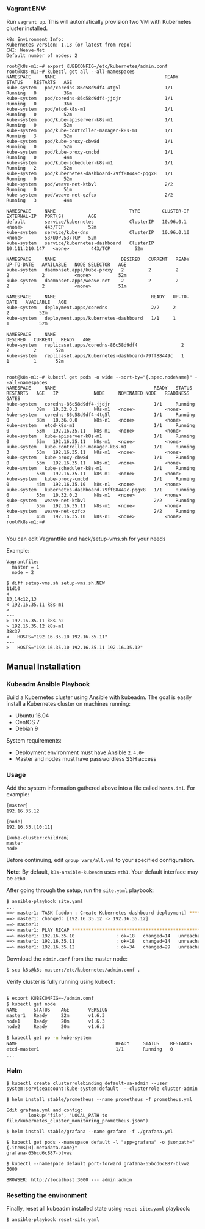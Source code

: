 ### Vagrant ENV:

Run `vagrant up`. This will automatically provision two VM with Kubernetes cluster installed.

```
k8s Environment Info:
Kubernetes version: 1.13 (or latest from repo)
CNI: Weave-Net
Default number of nodes: 2

root@k8s-m1:~# export KUBECONFIG=/etc/kubernetes/admin.conf
root@k8s-m1:~# kubectl get all --all-namespaces
NAMESPACE     NAME                                        READY   STATUS    RESTARTS   AGE
kube-system   pod/coredns-86c58d9df4-4tg5l                1/1     Running   0          36m
kube-system   pod/coredns-86c58d9df4-jjdjr                1/1     Running   0          36m
kube-system   pod/etcd-k8s-m1                             1/1     Running   0          52m
kube-system   pod/kube-apiserver-k8s-m1                   1/1     Running   0          52m
kube-system   pod/kube-controller-manager-k8s-m1          1/1     Running   3          52m
kube-system   pod/kube-proxy-cbw8d                        1/1     Running   0          52m
kube-system   pod/kube-proxy-cncbd                        1/1     Running   0          44m
kube-system   pod/kube-scheduler-k8s-m1                   1/1     Running   2          52m
kube-system   pod/kubernetes-dashboard-79ff88449c-pqgx8   1/1     Running   0          52m
kube-system   pod/weave-net-ktbvl                         2/2     Running   0          51m
kube-system   pod/weave-net-qzfcx                         2/2     Running   3          44m

NAMESPACE     NAME                           TYPE        CLUSTER-IP       EXTERNAL-IP   PORT(S)         AGE
default       service/kubernetes             ClusterIP   10.96.0.1        <none>        443/TCP         52m
kube-system   service/kube-dns               ClusterIP   10.96.0.10       <none>        53/UDP,53/TCP   52m
kube-system   service/kubernetes-dashboard   ClusterIP   10.111.210.147   <none>        443/TCP         52m

NAMESPACE     NAME                        DESIRED   CURRENT   READY   UP-TO-DATE   AVAILABLE   NODE SELECTOR   AGE
kube-system   daemonset.apps/kube-proxy   2         2         2       2            2           <none>          52m
kube-system   daemonset.apps/weave-net    2         2         2       2            2           <none>          51m

NAMESPACE     NAME                                   READY   UP-TO-DATE   AVAILABLE   AGE
kube-system   deployment.apps/coredns                2/2     2            2           52m
kube-system   deployment.apps/kubernetes-dashboard   1/1     1            1           52m

NAMESPACE     NAME                                              DESIRED   CURRENT   READY   AGE
kube-system   replicaset.apps/coredns-86c58d9df4                2         2         2       52m
kube-system   replicaset.apps/kubernetes-dashboard-79ff88449c   1         1         1       52m


root@k8s-m1:~# kubectl get pods -o wide --sort-by="{.spec.nodeName}" --all-namespaces
NAMESPACE     NAME                                    READY   STATUS    RESTARTS   AGE   IP             NODE     NOMINATED NODE   READINESS GATES
kube-system   coredns-86c58d9df4-jjdjr                1/1     Running   0          38m   10.32.0.3      k8s-m1   <none>           <none>
kube-system   coredns-86c58d9df4-4tg5l                1/1     Running   0          38m   10.36.0.0      k8s-n1   <none>           <none>
kube-system   etcd-k8s-m1                             1/1     Running   0          53m   192.16.35.11   k8s-m1   <none>           <none>
kube-system   kube-apiserver-k8s-m1                   1/1     Running   0          53m   192.16.35.11   k8s-m1   <none>           <none>
kube-system   kube-controller-manager-k8s-m1          1/1     Running   3          53m   192.16.35.11   k8s-m1   <none>           <none>
kube-system   kube-proxy-cbw8d                        1/1     Running   0          53m   192.16.35.11   k8s-m1   <none>           <none>
kube-system   kube-scheduler-k8s-m1                   1/1     Running   2          53m   192.16.35.11   k8s-m1   <none>           <none>
kube-system   kube-proxy-cncbd                        1/1     Running   0          45m   192.16.35.10   k8s-n1   <none>           <none>
kube-system   kubernetes-dashboard-79ff88449c-pqgx8   1/1     Running   0          53m   10.32.0.2      k8s-m1   <none>           <none>
kube-system   weave-net-ktbvl                         2/2     Running   0          53m   192.16.35.11   k8s-m1   <none>           <none>
kube-system   weave-net-qzfcx                         2/2     Running   3          45m   192.16.35.10   k8s-n1   <none>           <none>
root@k8s-m1:~# 


```
You can edit Vagrantfile and hack/setup-vms.sh for your needs

Example:
```
Vagrantfile: 
  master = 1
  node = 2

$ diff setup-vms.sh setup-vms.sh.NEW 
11d10
< 
13,14c12,13
< 192.16.35.11 k8s-m1
< 
---
> 192.16.35.11 k8s-n2
> 192.16.35.12 k8s-m1
38c37
<   HOSTS="192.16.35.10 192.16.35.11"
---
>   HOSTS="192.16.35.10 192.16.35.11 192.16.35.12"
```

## Manual Installation

### Kubeadm Ansible Playbook

Build a Kubernetes cluster using Ansible with kubeadm. The goal is easily install a Kubernetes cluster on machines running:

  - Ubuntu 16.04
  - CentOS 7
  - Debian 9

System requirements:

  - Deployment environment must have Ansible `2.4.0+`
  - Master and nodes must have passwordless SSH access

### Usage

Add the system information gathered above into a file called `hosts.ini`. For example:
```
[master]
192.16.35.12

[node]
192.16.35.[10:11]

[kube-cluster:children]
master
node
```

Before continuing, edit `group_vars/all.yml` to your specified configuration.

**Note:**  By default, `k8s-ansible-kubeadm` uses `eth1`. Your default interface may be `eth0`.

After going through the setup, run the `site.yaml` playbook:

```sh
$ ansible-playbook site.yaml
...
==> master1: TASK [addon : Create Kubernetes dashboard deployment] **************************
==> master1: changed: [192.16.35.12 -> 192.16.35.12]
==> master1:
==> master1: PLAY RECAP *********************************************************************
==> master1: 192.16.35.10               : ok=18   changed=14   unreachable=0    failed=0
==> master1: 192.16.35.11               : ok=18   changed=14   unreachable=0    failed=0
==> master1: 192.16.35.12               : ok=34   changed=29   unreachable=0    failed=0
```

Download the `admin.conf` from the master node:

```sh
$ scp k8s@k8s-master:/etc/kubernetes/admin.conf .
```

Verify cluster is fully running using kubectl:

```sh

$ export KUBECONFIG=~/admin.conf
$ kubectl get node
NAME      STATUS    AGE       VERSION
master1   Ready     22m       v1.6.3
node1     Ready     20m       v1.6.3
node2     Ready     20m       v1.6.3

$ kubectl get po -n kube-system
NAME                                    READY     STATUS    RESTARTS   AGE
etcd-master1                            1/1       Running   0          23m
...
```
### Helm 
```
$ kubectl create clusterrolebinding default-sa-admin --user system:serviceaccount:kube-system:default  --clusterrole cluster-admin

$ helm install stable/prometheus --name prometheus -f prometheus.yml

Edit grafana.yml and config:
        lookup("file", "LOCAL_PATH to file/kubernetes_cluster_monitoring_prometheus.json")

$ helm install stable/grafana --name grafana -f ./grafana.yml

$ kubectl get pods --namespace default -l "app=grafana" -o jsonpath="{.items[0].metadata.name}"
grafana-65bcd6c887-blvwz

$ kubectl --namespace default port-forward grafana-65bcd6c887-blvwz 3000

BROWSER: http://localhost:3000 --- admin:admin

```

### Resetting the environment

Finally, reset all kubeadm installed state using `reset-site.yaml` playbook:

```sh
$ ansible-playbook reset-site.yaml
```
